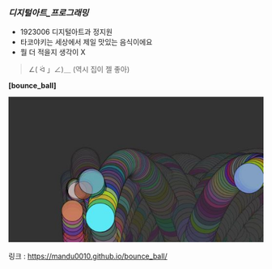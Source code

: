 ### _디지털아트_프로그래밍_

 * 1923006 디지털아트과 정지원
 * 타코야키는 세상에서 제일 맛있는 음식이에요
 * 뭘 더 적을지 생각이 X 

  >   ∠( ᐛ 」∠)＿ (역시 집이 젤 좋아)

__[bounce_ball]__


![balls](/images/balls.JPG)

링크 : https://mandu0010.github.io/bounce_ball/
